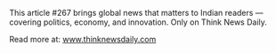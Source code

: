 This article #267 brings global news that matters to Indian readers — covering politics, economy, and innovation. Only on Think News Daily.

Read more at: www.thinknewsdaily.com